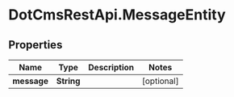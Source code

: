 # DotCmsRestApi.MessageEntity

## Properties

Name | Type | Description | Notes
------------ | ------------- | ------------- | -------------
**message** | **String** |  | [optional] 


